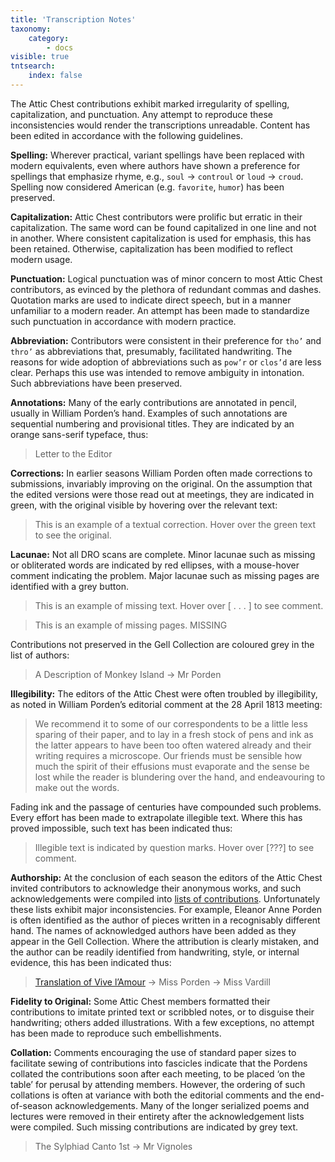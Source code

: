 ```yaml
---
title: 'Transcription Notes'
taxonomy:
    category:
        - docs
visible: true
tntsearch:
    index: false
---
```


The Attic Chest contributions exhibit marked irregularity of spelling, capitalization, and punctuation. Any attempt to reproduce these inconsistencies would render the transcriptions unreadable. Content has been edited in accordance with the following guidelines.

**Spelling:** Wherever practical, variant spellings have been replaced with modern equivalents, even where authors have shown a preference for spellings that emphasize rhyme, e.g., `soul` → `controul` or `loud` → `croud`. Spelling now considered American (e.g. `favorite`, `humor`) has been preserved.

**Capitalization:** Attic Chest contributors were prolific but erratic in their capitalization. The same word can be found capitalized in one line and not in another. Where consistent capitalization is used for emphasis, this has been retained. Otherwise, capitalization has been modified to reflect modern usage. 

**Punctuation:** Logical punctuation was of minor concern to most Attic Chest contributors, as evinced by the plethora of redundant commas and dashes. Quotation marks are used to indicate direct speech, but in a manner unfamiliar to a modern reader. An attempt has been made to standardize such punctuation in accordance with modern practice.

**Abbreviation:** Contributors were consistent in their preference for `tho’` and `thro’` as abbreviations that, presumably, facilitated handwriting. The reasons for wide adoption of abbreviations such as `pow’r` or `clos’d` are less clear. Perhaps this use was intended to remove ambiguity in intonation. Such abbreviations have been preserved.

**Annotations:** Many of the early contributions are annotated in pencil, usually in William Porden’s hand. Examples of such annotations are sequential numbering and provisional titles. They are indicated by an orange sans-serif typeface, thus: 

> <span class="pencil">Letter to the Editor</span> 

**Corrections:** In earlier seasons William Porden often made corrections to submissions, invariably improving on the original. On the assumption that the edited versions were those read out at meetings, they are indicated in green, with the original visible by hovering over the relevant text: 

> This is an example of a textual correction. Hover over <span data-tippy="original version here" class="green">the green text</span> to see the original. 

<a name="missing"></a>
**Lacunae:** Not all DRO scans are complete. Minor lacunae such as missing or obliterated words are indicated by red ellipses, with a mouse-hover comment indicating the problem. Major lacunae such as missing pages are identified with a grey button.

> This is an example of missing text. Hover over <span data-tippy="Text obscured" class="red">[ . . . ]</span> to see comment. 

> This is an example of missing pages. 
> <span class="missing">MISSING</span>

Contributions not preserved in the Gell Collection are coloured grey in the list of authors:

> <span class="grey">A Description of Monkey Island → Mr Porden</span>

**Illegibility:** The editors of the Attic Chest were often troubled by illegibility, as noted in William Porden’s editorial comment at the 28 April 1813 meeting:  

> We recommend it to some of our correspondents to be a little less sparing of their paper, and to lay in a fresh stock of pens and ink as the latter appears to have been too often watered already and their writing requires a microscope. Our friends must be sensible how much the spirit of their effusions must evaporate and the sense be lost while the reader is blundering over the hand, and endeavouring to make out the words.

Fading ink and the passage of centuries have compounded such problems. Every effort has been made to extrapolate illegible text. Where this has proved impossible, such text has been indicated thus:

> Illegible text is indicated by question marks. Hover over <span data-tippy="illegible text" class="red">[???]</span> to see comment. 

**Authorship:** At the conclusion of each season the editors of the Attic Chest invited contributors to acknowledge their anonymous works, and such acknowledgements were compiled into [lists of contributions](../../authors). Unfortunately these lists exhibit major inconsistencies. For example, Eleanor Anne Porden is often identified as the author of pieces written in a recognisably different hand. The names of acknowledged authors have been added as they appear in the Gell Collection. Where the attribution is clearly mistaken, and the author can be readily identified from handwriting, style, or internal evidence, this has been indicated thus:

> [Translation of Vive l’Amour](../../season-9/meeting-89/bibo) → Miss Porden → <span class="name">Miss Vardill</span> <span data-tippy="Attributed to EAP but handwriting that of AJV" class="info"><i class="fa fa-info-circle" aria-hidden="true"></i></span> 

**Fidelity to Original:** Some Attic Chest members formatted their contributions to imitate printed text or scribbled notes, or to disguise their handwriting; others added illustrations. With a few exceptions, no attempt has been made to reproduce such embellishments.

**Collation:** Comments encouraging the use of standard paper sizes to facilitate sewing of contributions into fascicles indicate that the Pordens collated the contributions soon after each meeting, to be placed ‘on the table’ for perusal by attending members. However, the ordering of such collations is often at variance with both the editorial comments and the end-of-season acknowledgements. Many of the longer serialized poems and lectures were removed in their entirety after the acknowledgement lists were compiled. Such missing contributions are indicated by grey text.

> <span class="grey">The Sylphiad Canto 1st → Mr Vignoles</span> 
